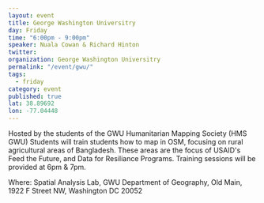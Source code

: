 ```yaml
---
layout: event
title: George Washington Universitry
day: Friday
time: "6:00pm - 9:00pm"
speaker: Nuala Cowan & Richard Hinton
twitter: 
organization: George Washington Universitry
permalink: "/event/gwu/"
tags: 
  - friday
category: event
published: true
lat: 38.89692
lon: -77.04448
---
```


Hosted by the students of the GWU Humanitarian Mapping Society (HMS GWU)
Students will train students how to map in OSM, focusing on rural agricultural areas of Bangladesh. These areas are the focus of USAID's Feed the Future, and Data for Resiliance Programs. Training sessions will be provided at 6pm & 7pm. 

Where: Spatial Analysis Lab, GWU Department of Geography, Old Main, 1922 F Street NW, Washington DC 20052
